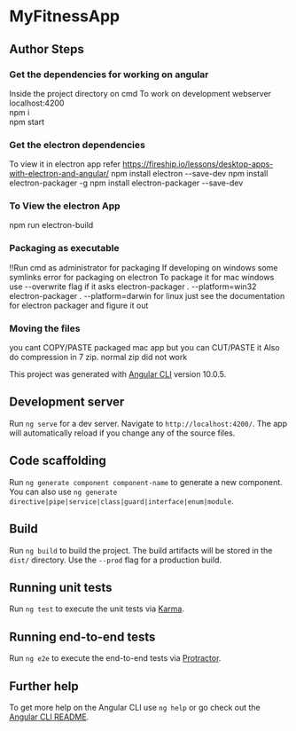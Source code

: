 # MyFitnessApp

## Author Steps

### Get the dependencies for working on angular
Inside the project directory on cmd
To work on development webserver localhost:4200 <br/>
npm i <br/>
npm start <br/>

### Get the electron dependencies
To view it in electron app refer https://fireship.io/lessons/desktop-apps-with-electron-and-angular/
npm install electron --save-dev
npm install electron-packager -g
npm install electron-packager --save-dev

### To View the electron App  
npm run electron-build

### Packaging as executable 
!!Run cmd as administrator for packaging  If developing on windows some symlinks error for packaging on electron
To package it for mac windows use --overwrite flag if it asks
electron-packager . --platform=win32
electron-packager . --platform=darwin
for linux just see the documentation for electron packager and figure it out

### Moving the files 
you cant COPY/PASTE packaged mac app
but you can CUT/PASTE it 
Also do compression in 7 zip. normal zip did not work 

This project was generated with [Angular CLI](https://github.com/angular/angular-cli) version 10.0.5.

## Development server

Run `ng serve` for a dev server. Navigate to `http://localhost:4200/`. The app will automatically reload if you change any of the source files.

## Code scaffolding

Run `ng generate component component-name` to generate a new component. You can also use `ng generate directive|pipe|service|class|guard|interface|enum|module`.

## Build

Run `ng build` to build the project. The build artifacts will be stored in the `dist/` directory. Use the `--prod` flag for a production build.

## Running unit tests

Run `ng test` to execute the unit tests via [Karma](https://karma-runner.github.io).

## Running end-to-end tests

Run `ng e2e` to execute the end-to-end tests via [Protractor](http://www.protractortest.org/).

## Further help

To get more help on the Angular CLI use `ng help` or go check out the [Angular CLI README](https://github.com/angular/angular-cli/blob/master/README.md).

